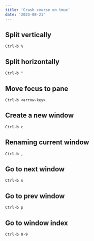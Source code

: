 ```yaml
---
title: 'Crash course on tmux'
date: '2023-08-21'
---
```




## Split vertically 
```
Ctrl-b %
```


## Split horizontally 
```
Ctrl-b "
```

## Move focus to pane
```
Ctrl-b <arrow-key>
```

## Create a new window
```
Ctrl-b c
```


## Renaming current window
```
Ctrl-b ,
```

## Go to next window
```
Ctrl-b n
```

## Go to prev window
```
Ctrl-b p
```

## Go to window index

```
Ctrl-b 0-9
```
